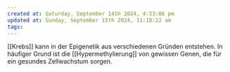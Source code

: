 ```yaml
---
created at: Saturday, September 14th 2024, 4:53:06 pm
updated at: Sunday, September 15th 2024, 11:18:22 am
tags: 
---
```

[[Krebs]] kann in der Epigenetik aus verschiedenen Gründen entstehen.
In häufiger Grund ist die [[Hypermethylierung]] von gewissen Genen, die für ein gesundes Zellwachstum sorgen.